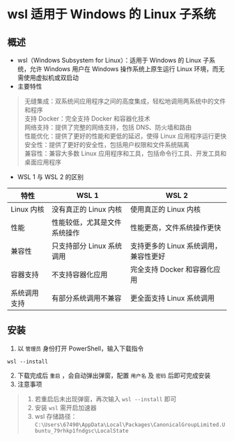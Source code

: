 # wsl 适用于 Windows 的 Linux 子系统

## 概述

- wsl（Windows Subsystem for Linux）：适用于 Windows 的 Linux 子系统，允许 Windows 用户在 Windows 操作系统上原生运行 Linux 环境，而无需使用虚拟机或双启动
- 主要特性

> 无缝集成：双系统间应用程序之间的高度集成，轻松地调用两系统中的文件和程序  
> 支持 Docker：完全支持 Docker 和容器化技术  
> 网络支持：提供了完整的网络支持，包括 DNS、防火墙和路由  
> 性能优化：提供了更好的性能和更低的延迟，使得 Linux 应用程序运行更快  
> 安全性：提供了更好的安全性，包括用户权限和文件系统隔离  
> 兼容性：兼容大多数 Linux 应用程序和工具，包括命令行工具、开发工具和桌面应用程序

- WSL 1 与 WSL 2 的区别

| 特性         | WSL 1                        | WSL 2                                 |
| ------------ | ---------------------------- | ------------------------------------- |
| Linux 内核   | 没有真正的 Linux 内核        | 使用真正的 Linux 内核                 |
| 性能         | 性能较低，尤其是文件系统操作 | 性能更高，文件系统操作更快            |
| 兼容性       | 只支持部分 Linux 系统调用    | 支持更多的 Linux 系统调用，兼容性更好 |
| 容器支持     | 不支持容器化应用             | 完全支持 Docker 和容器化应用          |
| 系统调用支持 | 有部分系统调用不兼容         | 更全面支持 Linux 系统调用             |

## 安装

1. 以 `管理员` 身份打开 PowerShell，输入下载指令

```shell
wsl --install
```

2. 下载完成后 `重启` ，会自动弹出弹窗，配置 `用户名` 及 `密码` 后即可完成安装
3. 注意事项

> 1. 若重启后未出现弹窗，再次输入 `wsl --install` 即可
> 2. 安装 `wsl` 需开启加速器
> 3. wsl 存储路径：`C:\Users\67490\AppData\Local\Packages\CanonicalGroupLimited.Ubuntu_79rhkp1fndgsc\LocalState`
